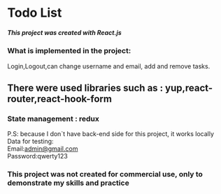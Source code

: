 # Todo List<br>

##### This project was created with React.js

### What is implemented in the project:

Login,Logout,can change username and email, add and remove tasks.

## There were used libraries such as : yup,react-router,react-hook-form

### State management : redux

P.S: because I don`t have back-end side for this project, it works locally <br>
Data for testing:<br>
Email:admin@gmail.com<br>
Password:qwerty123<br>

### This project was not created for commercial use, only to demonstrate my skills and practice